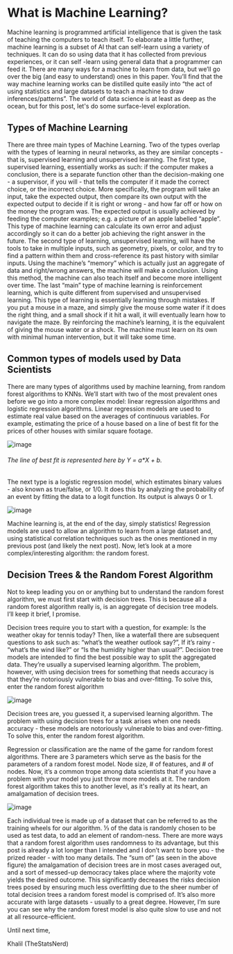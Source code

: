 # What is Machine Learning?


Machine learning is programmed artificial intelligence that is given the task of teaching the computers to teach itself. To elaborate a little further, machine learning is a subset of AI that can self-learn using a variety of techniques. It can do so using data that it has collected from previous experiences, or it can self -learn using general data that a programmer can feed it. There are many ways for a machine to learn from data, but we’ll go over the big (and easy to understand) ones in this paper. You’ll find that the way machine learning works can be distilled quite easily into “the act of using statistics and large datasets to teach a machine to draw inferences/patterns”. The world of data science is at least as deep as the ocean, but for this post, let's do some surface-level exploration.


## Types of Machine Learning


There are three main types of Machine Learning. Two of the types overlap with the types of learning in neural networks, as they are similar concepts - that is, supervised learning and unsupervised learning. The first type, supervised learning, essentially works as such: if the computer makes a conclusion, there is a separate function other than the decision-making one - a supervisor, if you will - that tells the computer if it made the correct choice, or the incorrect choice. More specifically, the program will take an input, take the expected output, then compare its own output with the expected output to decide if it is right or wrong - and how far off or how on the money the program was. The expected output is usually achieved by feeding the computer examples; e.g. a picture of an apple labelled “apple”. This type of machine learning can calculate its own error and adjust accordingly so it can do a better job achieving the right answer in the future. The second type of learning, unsupervised learning, will have the tools to take in multiple inputs, such as geometry, pixels, or color, and try to find a pattern within them and cross-reference its past history with similar inputs. Using the machine’s “memory” which is actually just an aggregate of data and right/wrong answers, the machine will make a conclusion. Using this method, the machine can also teach itself and become more intelligent over time. The last “main” type of machine learning is reinforcement learning, which is quite different from supervised and unsupervised learning.  This type of learning is essentially learning through mistakes. If you put a mouse in a maze, and simply give the mouse some water if it does the right thing, and a small shock if it hit a wall, it will eventually learn how to navigate the maze. By reinforcing the machine’s learning, it is the equivalent of giving the mouse water or a shock. The machine must learn on its own with minimal human intervention, but it will take some time.


## Common types of models used by Data Scientists


There are many types of algorithms used by machine learning, from random forest algorithms to KNNs. We’ll start with two of the most prevalent ones before we go into a more complex model: linear regression algorithms and logistic regression algorithms. Linear regression models are used to estimate real value based on the averages of continuous variables. For example, estimating the price of a house based on a line of best fit for the prices of other houses with similar square footage.


 ![image](https://user-images.githubusercontent.com/44441178/196585687-378cc043-5417-41fd-8841-c22e69027926.png)

###### The line of best fit is represented here by Y = a*X + b. 

The next type is a logistic regression model, which estimates binary values - also known as true/false, or 1/0. It does this by analyzing the probability of an event by fitting the data to a logit function. Its output is always 0 or 1.

 ![image](https://user-images.githubusercontent.com/44441178/196585856-4a7915f8-bc4e-4e18-9561-497bee0d9ecb.png)


Machine learning is, at the end of the day, simply statistics! Regression models are used to allow an algorithm to learn from a large dataset and, using statistical correlation techniques such as the ones mentioned in my previous post (and likely the next post). Now, let’s look at a more complex/interesting algorithm: the random forest.

## Decision Trees & the Random Forest Algorithm

Not to keep leading you on or anything but to understand the random forest algorithm, we must first start with decision trees. This is because all a random forest algorithm really is, is an aggregate of decision tree models. I’ll keep it brief, I promise. 

Decision trees require you to start with a question, for example: Is the weather okay for tennis today? Then, like a waterfall there are subsequent questions to ask such as: “what’s the weather outlook say?”, If it’s rainy - “what’s the wind like?” or “Is the humidity higher than usual?”. Decision tree models are intended to find the best possible way to split the aggregated data. They’re usually a supervised learning algorithm. The problem, however, with using decision trees for something that needs accuracy is that they’re notoriously vulnerable to bias and over-fitting. To solve this, enter the random forest algorithm
 
  ![image](https://user-images.githubusercontent.com/44441178/196586035-364825ee-6a47-4109-a95d-325b01c68887.png)

 
Decision trees are, you guessed it, a supervised learning algorithm. The problem with using decision trees for a task arises when one needs accuracy - these models are notoriously vulnerable to bias and over-fitting. To solve this, enter the random forest algorithm.

Regression or classification are the name of the game for random forest algorithms. There are 3 parameters which serve as the basis for the parameters of a random forest model. Node size, # of features, and # of nodes. Now, it’s a common trope among data scientists that if you have a problem with your model you just throw more models at it. The random forest algorithm takes this to another level, as it's really at its heart, an amalgamation of decision trees.


 ![image](https://user-images.githubusercontent.com/44441178/196586427-106cccf9-f92d-4a2b-96b4-48c2fdb93763.png)



Each individual tree is made up of a dataset that can be referred to as the training wheels for our algorithm. ⅓ of the data is randomly chosen to be used as test data, to add an element of random-ness. There are more ways that a random forest algorithm uses randomness to its advantage, but this post is already a lot longer than I intended and I don’t want to bore you - the prized reader - with too many details. The “sum of” (as seen in the above figure) the amalgamation of decision trees are in most cases averaged out, and a sort of messed-up democracy takes place where the majority vote yields the desired outcome. This significantly decreases the risks decision trees posed by ensuring much less overfitting due to the sheer number of total decision trees a random forest model is comprised of. It’s also more accurate with large datasets - usually to a great degree. However, I’m sure you can see why the random forest model is also quite slow to use and not at all resource-efficient.

Until next time,

Khalil (TheStatsNerd)

